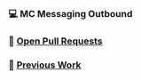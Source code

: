 ### :computer: MC Messaging Outbound
### :wrench: [Open Pull Requests](https://github.com/sfdc-mc-mj/monolith/issues?q=assignee%3Abdicicco-sf+is%3Aopen)
### :hammer: [Previous Work](https://github.com/sfdc-mc-mj/monolith/issues?q=assignee%3Abdicicco-sf+is%3Aclosed)
